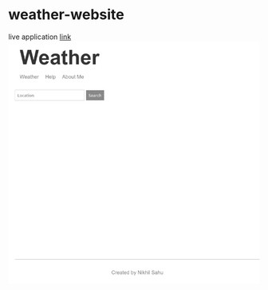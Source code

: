 # weather-website
live application [link](https://weather-live-application.herokuapp.com/)
![screenshot](https://github.com/nikhilsahu-0/weather-website/blob/main/Screenshot%20Weather%20App.png)
